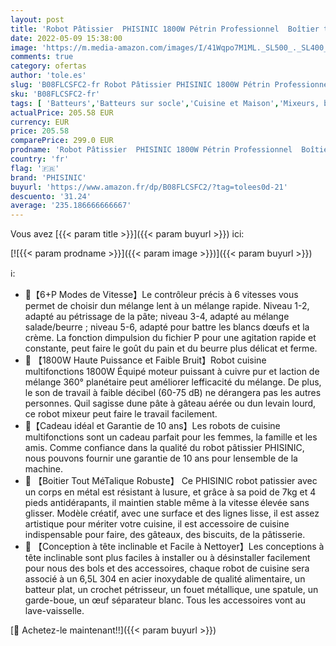 ```yaml
---
layout: post
title: 'Robot Pâtissier  PHISINIC 1800W Pétrin Professionnel  Boîtier tout en Métal  Faible Bruit Robot de Cuisine Multifonction avec Fouet  Batteur  Crochet  6.5L Bol d Acier Inoxydable  6+P Vitesses  Noir '
date: 2022-05-09 15:38:00
image: 'https://m.media-amazon.com/images/I/41Wqpo7M1ML._SL500_._SL400_.jpg'
comments: true
category: ofertas
author: 'tole.es'
slug: 'B08FLCSFC2-fr Robot Pâtissier PHISINIC 1800W Pétrin Professionnel...'
sku: 'B08FLCSFC2-fr'
tags: [ 'Batteurs','Batteurs sur socle','Cuisine et Maison','Mixeurs, batteurs et robots multifonctions','Petit électroménager','phisinic','🇫🇷', ]
actualPrice: 205.58 EUR
currency: EUR
price: 205.58
comparePrice: 299.0 EUR
prodname: 'Robot Pâtissier  PHISINIC 1800W Pétrin Professionnel  Boîtier tout en Métal  Faible Bruit Robot de Cuisine Multifonction avec Fouet  Batteur  Crochet  6.5L Bol d Acier Inoxydable  6+P Vitesses  Noir '
country: 'fr'
flag: '🇫🇷'
brand: 'PHISINIC'
buyurl: 'https://www.amazon.fr/dp/B08FLCSFC2/?tag=tolees0d-21'
descuento: '31.24'
average: '235.186666666667'
---
```


Vous avez [{{< param title >}}]({{< param buyurl >}}) ici:

[![{{< param prodname >}}]({{< param image >}})]({{< param buyurl >}})

ℹ️:

- 🎂【6+P Modes de Vitesse】Le contrôleur précis à 6 vitesses vous permet de choisir dun mélange lent à un mélange rapide. Niveau 1-2, adapté au pétrissage de la pâte; niveau 3-4, adapté au mélange salade/beurre ; niveau 5-6, adapté pour battre les blancs dœufs et la crème. La fonction dimpulsion du fichier P pour une agitation rapide et constante, peut faire le goût du pain et du beurre plus délicat et ferme.
- 🍰 【1800W Haute Puissance et Faible Bruit】Robot cuisine multifonctions 1800W Équipé moteur puissant à cuivre pur et laction de mélange 360° planétaire peut améliorer lefficacité du mélange. De plus, le son de travail à faible décibel (60-75 dB) ne dérangera pas les autres personnes. Quil sagisse dune pâte à gâteau aérée ou dun levain lourd, ce robot mixeur peut faire le travail facilement.
- 🍮【Cadeau idéal et Garantie de 10 ans】Les robots de cuisine multifonctions sont un cadeau parfait pour les femmes, la famille et les amis. Comme confiance dans la qualité du robot pâtissier PHISINIC, nous pouvons fournir une garantie de 10 ans pour lensemble de la machine.
- 🍩 【Boitier Tout MéTalique Robuste】 Ce PHISINIC robot patissier avec un corps en métal est résistant à lusure, et grâce à sa poid de 7kg et 4 pieds antidérapants, il maintien stable même à la vitesse élevée sans glisser. Modèle créatif, avec une surface et des lignes lisse, il est assez artistique pour mériter votre cuisine, il est accessoire de cuisine indispensable pour faire, des gâteaux, des biscuits, de la pâtisserie.
- 🍕 【Conception à tête inclinable et Facile à Nettoyer】Les conceptions à tête inclinable sont plus faciles à installer ou à désinstaller facilement pour nous des bols et des accessoires, chaque robot de cuisine sera associé à un 6,5L 304 en acier inoxydable de qualité alimentaire, un batteur plat, un crochet pétrisseur, un fouet métallique, une spatule, un garde-boue, un œuf séparateur blanc. Tous les accessoires vont au lave-vaisselle.

[🛒 Achetez-le maintenant!!]({{< param buyurl >}})

